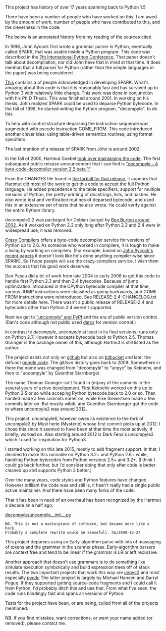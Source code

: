 This project has history of over 17 years spanning back to Python 1.5

There have been a number of people who have worked on this. I am awed
by the amount of work, number of people who have contributed to this,
and the cleverness in the code.

The below is an annotated history from my reading of the sources cited.

In 1998, John Aycock first wrote a grammar parser in Python,
eventually called SPARK, that was usable inside a Python program. This
code was described in the
[7th International Python Conference](http://legacy.python.org/workshops/1998-11/proceedings/papers/aycock-little/aycock-little.html). That
paper doesn't talk about decompilation, nor did John have that in mind
at that time. It does mention that a full parser for Python (rather
than the simple languages in the paper) was being considered.

[This](http://pages.cpsc.ucalgary.ca/~aycock/spark/content.html#contributors)
contains a of people acknowledged in developing SPARK. What's amazing
about this code is that it is reasonably fast and has survived up to
Python 3 with relatively little change. This work was done in
conjunction with his Ph.D Thesis. This was finished around 2001. In
working on his thesis, John realized SPARK could be used to deparse
Python bytecode. In the fall of 1999, he started writing the Python
program, "decompyle", to do this.

To help with control structure deparsing the instruction sequence was
augmented with pseudo instruction COME_FROM. This code introduced
another clever idea: using table-driven semantics routines, using
format specifiers.

The last mention of a release of SPARK from John is around 2002.

In the fall of 2000, Hartmut Goebel
[took over maintaining the code](https://groups.google.com/forum/#!searchin/comp.lang.python/hartmut$20goebel/comp.lang.python/35s3mp4-nuY/UZALti6ujnQJ). The
first subsequent public release announcement that I can find is
["decompyle - A byte-code-decompiler version 2.2 beta 1"](https://mail.python.org/pipermail/python-announce-list/2002-February/001272.html).

From the CHANGES file found in
[the tarball for that release](http://old-releases.ubuntu.com/ubuntu/pool/universe/d/decompyle2.2/decompyle2.2_2.2beta1.orig.tar.gz),
it appears that Hartmut did most of the work to get this code to
accept the full Python language. He added precedence to the table
specifiers, support for multiple versions of Python, the
pretty-printing of docstrings, lists, and hashes. He also wrote test and verification routines of
deparsed bytecode, and used this in an extensive set of tests that he also wrote. He could verify against the entire Python library.

decompyle2.2 was packaged for Debian (sarge) by
[Ben Burton around 2002](https://packages.qa.debian.org/d/decompyle.html). As
it worked on Python 2.2 only long after Python 2.3 and 2.4 were in
widespread use, it was removed.

[Crazy Compilers](http://www.crazy-compilers.com/decompyle/) offers a
byte-code decompiler service for versions of Python up to 2.6. As
someone who worked in compilers, it is tough to make a living by
working on compilers. (For example, based on
[John Aycock's recent papers](http://pages.cpsc.ucalgary.ca/~aycock/)
it doesn't look like he's done anything compiler-wise since SPARK). So
I hope people will use the crazy-compilers service. I wish them the
success that his good work deserves.

Dan Pascu did a bit of work from late 2004 to early 2006 to get this
code to handle first Python 2.3 and then 2.4 bytecodes. Because of
jump optimization introduced in the CPython bytecode compiler at that
time, various JUMP instructions were classifed as going backwards, and
COME FROM instructions were reintroduced.  See
RELEASE-2.4-CHANGELOG.txt for more details here. There wasn't a public
release of RELEASE-2.4 and bytecodes other than Python 2.4 weren't
supported.

Next we get to ["uncompyle" and
PyPI](https://pypi.python.org/pypi/uncompyle/1.1) and the era of
public version control. (Dan's code although not public used
[darcs](http://darcs.net/) for version control.)

In contrast to _decompyle_, _uncompyle_ at least in its final versions,
runs only on Python 2.7. However it accepts bytecode back to Python
2.5. Thomas Grainger is the package owner of this, although Hartmut is
still listed as the author.

The project exists not only on
[github](https://github.com/gstarnberger/uncompyle) but also on
[bitbucket](https://bitbucket.org/gstarnberger/uncompyle) and later
the defunct [google
code](https://code.google.com/archive/p/unpyc/). The git/svn history
goes back to 2009. Somewhere in there the name was changed from
"decompyle" to "unpyc" by Keknehv, and then to "uncompyle" by Guenther Starnberger.

The name Thomas Grainger isn't found in (m)any of the commits in the
several years of active development. First Keknehv worked on this up
to Python 2.5 or so while acceping Python bytecode back to 2.0 or
so. Then hamled made a few commits earler on, while Eike Siewertsen
made a few commits later on. But mostly wibiti, and Guenther
Starnberger got the code to where uncompyle2 was around 2012.

This project, uncompyle6, however owes its existence to the fork of
uncompyle2 by Myst herie (Mysterie) whose first commit picks up at
2012. I chose this since it seemed to have been at that time the most
actively, if briefly, worked on. Also starting around 2012 is Dark
Fenx's uncompyle3 which I used for inspiration for Python3.

I started working on this late 2015, mostly to add fragment support.
In that, I decided to make this runnable on Python 3.2+ and Python 2.6+
while, handling Python bytecodes from Python versions 2.5+ and
3.2+. (I think I could go back further, but I'd consider doing that
only after code is better cleaned up and supports Python 3 better.)

Over the many years, code styles and Python features have
changed. However brilliant the code was and still is, it hasn't really
had a single public active maintainer. And there have been many forks
of the code.

That it has been in need of an overhaul has been recognized by the
Hartmut a decade an a half ago:

[decompyle/uncompile__init__.py](https://github.com/gstarnberger/uncompyle/blob/master/uncompyle/__init__.py#L25-L26)

    NB. This is not a masterpiece of software, but became more like a hack.
    Probably a complete rewrite would be sensefull. hG/2000-12-27

This project deparses using an Early-algorithm parse with lots of
massaging of tokens and the grammar in the scanner
phase. Early-algorithm parsers are context free and tend to be linear
if the grammar is LR or left recursive.

Another approach that doesn't use grammars is to do something like
simulate execution symbolically and build expression trees off of
stack results. The two important projects that work this way are
[unpyc3](https://code.google.com/p/unpyc3/) and most especially
[pycdc](https://github.com/zrax/pycdc) The latter project is largely
by Michael Hansen and Darryl Pogue. If they supported getting
source-code fragments and I could call it from Python, I'd probably
ditch this and use that. From what I've seen, the code runs blindingly
fast and spans all versions of Python.

Tests for the project have been, or are being, culled from all of the
projects mentioned.

NB. If you find mistakes, want corrections, or want your name added (or removed),
please contact me.
